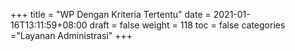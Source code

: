 +++
title = "WP Dengan Kriteria Tertentu"
date = 2021-01-16T13:11:59+08:00
draft = false
weight = 118
toc = false
categories ="Layanan Administrasi"
+++